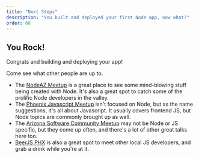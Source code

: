 ```yaml
---
title: "Next Steps"
description: "You built and deployed your first Node app, now what?"
order: 60
---
```


## You Rock!

Congrats and building and deploying your app!

Come see what other people are up to.

- The [NodeAZ Meetup](http://www.meetup.com/NodeAZ/) is a great place to see some mind-blowing stuff being created with Node. It's also a great spot to catch some of the prolific Node developers in the valley.
- The [Phoenix Javascript Meetup](http://www.meetup.com/Phoenix-JavaScript/) isn't focused on Node, but as the name suggestions, it's all about Javascript. It usually covers frontend JS, but Node topics are commonly brought up as well.
- The [Arizona Software Community Meetup](http://www.meetup.com/azsoftcom/) may not be Node or JS specific, but they come up often, and there's a lot of other great talks here too.
- [BeerJS PHX](http://www.meetup.com/beerjs-PHX/) is also a great spot to meet other local JS developers, and grab a drink while you're at it.
